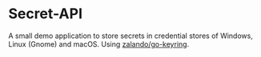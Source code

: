# Secret-API

A small demo application to store secrets in credential stores of Windows, Linux (Gnome) and macOS. Using [zalando/go-keyring](https://github.com/zalando/go-keyring).